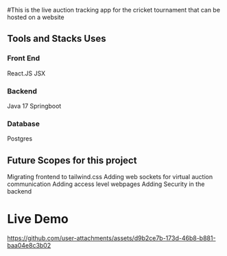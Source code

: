 #This is the live auction tracking app for the cricket tournament that can be hosted on a website
## Tools and Stacks Uses
### Front End
React.JS
JSX

### Backend
Java 17 
Springboot 

### Database 
Postgres

## Future Scopes for this project
Migrating frontend to tailwind.css
Adding web sockets for virtual auction communication
Adding access level webpages
Adding Security in the backend

# Live Demo
https://github.com/user-attachments/assets/d9b2ce7b-173d-46b8-b881-baa04e8c3b02




